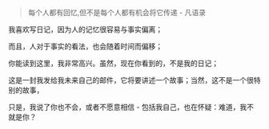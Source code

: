 > 每个人都有回忆,但不是每个人都有机会将它传递 - 凡语录

我喜欢写日记，因为人的记忆很容易与事实偏离；

而且，人对于事实的看法，也会随着时间而偏移；

你能读到这里，我非常高兴。虽然，现在你看到的，不是我的日记；

这是一封我发给我未来自己的邮件，它将要讲述一个故事；当然，这不是一个很特别的故事，

只是，我说了你也不会，或者不愿意相信 - 包括我自己，也在怀疑：难道，我不就是你？
